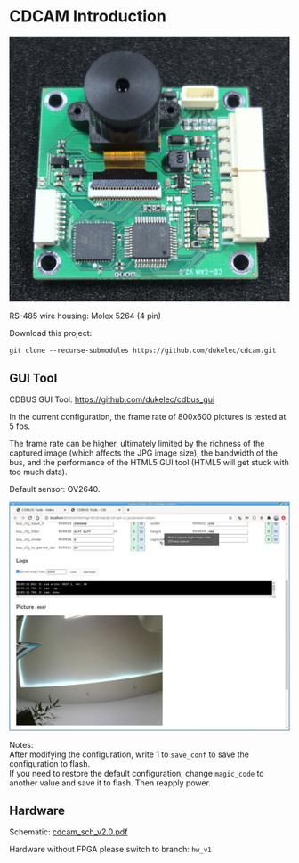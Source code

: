 CDCAM Introduction
=======================================

<img src="doc/cdcam4.jpg">

RS-485 wire housing: Molex 5264 (4 pin)

Download this project:
```
git clone --recurse-submodules https://github.com/dukelec/cdcam.git
```

## GUI Tool

CDBUS GUI Tool: https://github.com/dukelec/cdbus_gui

In the current configuration, the frame rate of 800x600 pictures is tested at 5 fps.  

The frame rate can be higher, ultimately limited by the richness of the captured image (which affects the JPG image size),
the bandwidth of the bus, and the performance of the HTML5 GUI tool (HTML5 will get stuck with too much data).

Default sensor: OV2640.

<img src="doc/cdbus_gui.png">

Notes:  
After modifying the configuration, write 1 to `save_conf` to save the configuration to flash.  
If you need to restore the default configuration, change `magic_code` to another value and save it to flash. Then reapply power.


## Hardware

Schematic: <a href="hardware/cdcam_sch_v2.0.pdf">cdcam_sch_v2.0.pdf</a>

Hardware without FPGA please switch to branch: `hw_v1`

